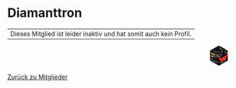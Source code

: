 <h1 class="mitgliedername">Diamanttron</h1>

<table class="error_table"><tr><td>Dieses Mitglied ist leider inaktiv und
hat somit auch kein Profil.</td></tr></table><div style="text-align:right"><img src="Head/Diamanttron.png" width="50px"></div>

[Zurück zu Mitglieder](https://themaun.github.io/Mitglieder)
